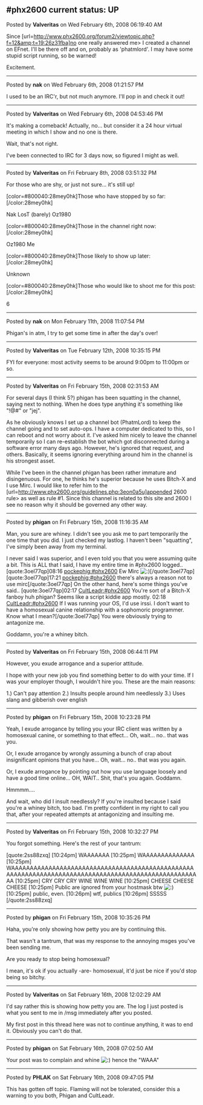 ## #phx2600 current status: UP
Posted by **Valveritas** on Wed February 6th, 2008 06:19:40 AM

Since [url=http://www.phx2600.org/forum2/viewtopic.php?f=12&amp;t=19:26z31fba]no one really answered me> I created a channel on EFnet.  I'll be there off and on, probably as 'phatmlord'.  I may have some stupid script running, so be warned!

Excitement.

--------------------------------------------------------------------------------

Posted by **nak** on Wed February 6th, 2008 01:21:57 PM

I used to be an IRC'r, but not much anymore.  I'll pop in and check it out!

--------------------------------------------------------------------------------

Posted by **Valveritas** on Wed February 6th, 2008 04:53:46 PM

It's making a comeback!  Actually, no... but consider it a 24 hour virtual meeting in which I show and no one is there. 

Wait, that's not right.

I've been connected to IRC for 3 days now, so figured I might as well.

--------------------------------------------------------------------------------

Posted by **Valveritas** on Fri February 8th, 2008 03:51:32 PM

For those who are shy, or just not sure... it's still up!  

[color=#800040:28mey0hk]Those who have stopped by so far:[/color:28mey0hk]

Nak
LosT (barely)
Oz1980

[color=#800040:28mey0hk]Those in the channel right now:[/color:28mey0hk]

Oz1980
Me

[color=#800040:28mey0hk]Those likely to show up later:[/color:28mey0hk]

Unknown

[color=#800040:28mey0hk]Those who would like to shoot me for this post:[/color:28mey0hk]

6

--------------------------------------------------------------------------------

Posted by **nak** on Mon February 11th, 2008 11:07:54 PM

Phigan's in atm, I try to get some time in after the day's over!

--------------------------------------------------------------------------------

Posted by **Valveritas** on Tue February 12th, 2008 10:35:15 PM

FYI for everyone: most activity seems to be around 9:00pm to 11:00pm or so.

--------------------------------------------------------------------------------

Posted by **Valveritas** on Fri February 15th, 2008 02:31:53 AM

For several days (I think 5?) phigan has been squatting in the channel, saying next to nothing.  When he does type anything it's something like "!@#" or "jej". 

As he obviously knows I set up a channel bot (PhatmLord) to keep the channel going and to set auto-ops.  I have a computer dedicated to this, so I can reboot and not worry about it.   I've asked him nicely to leave the channel temporarily so I can re-establish the bot which got disconnected during a software error many days ago.  However, he's ignored that request, and others.  Basically, it seems ignoring everything around him in the channel is his strongest asset.

While I've been in the channel phigan has been rather immature and disingenuous.  For one, he thinks he's superior because he uses Bitch-X and I use Mirc.  I would like to refer him to the [url=http://www.phx2600.org/guidelines.php:3eon0a5u]appended 2600 rule> as well as rule #1.  Since this channel is related to this site and 2600 I see no reason why it should be governed any other way.

--------------------------------------------------------------------------------

Posted by **phigan** on Fri February 15th, 2008 11:16:35 AM

Man, you sure are whiney. I didn't see you ask me to part temporarily the one time that you did. I just checked my lastlog. I haven't been "squatting", I've simply been away from my terminal.

I never said I was superior, and I even told you that you were assuming quite a bit.
This is ALL that I said, I have my entire time in #phx2600 logged..
[quote:3oel77qp]08:16 <pockephig:#phx2600> Ew Mirc <!-- s:) --><img src="{SMILIES_PATH}/icon_e_smile.gif" alt=":)" title="Smile" /><!-- s:) -->[/quote:3oel77qp]
[quote:3oel77qp]17:21 <pockephig:#phx2600> there's always a reason not to use mirc[/quote:3oel77qp]
On the other hand, here's some things you've said..
[quote:3oel77qp]02:17 <CultLeadr:#phx2600> You're sort of a Bitch-X fanboy huh phigan?  Seems
          like a script kiddie app mostly.
02:18 <CultLeadr:#phx2600> If I was running your OS, I'd use irssi.  I don't
          want to have a homosexual canine relationship with a sophomoric
          programmer. Know what I mean?[/quote:3oel77qp]
You were obviously trying to antagonize me.

Goddamn, you're a whiney bitch.

--------------------------------------------------------------------------------

Posted by **Valveritas** on Fri February 15th, 2008 06:44:11 PM

However, you exude arrogance and a superior attitude.

I hope with your new job you find something better to do with your time.  If I was your employer though, I wouldn't hire you.  These are the main reasons:

1.) Can't pay attention
2.) Insults people around him needlessly
3.) Uses slang and gibberish over english

--------------------------------------------------------------------------------

Posted by **phigan** on Fri February 15th, 2008 10:23:28 PM

Yeah, I exude arrogance by telling you your IRC client was written by a homosexual canine, or something to that effect... Oh, wait... no.. that was you.

Or, I exude arrogance by wrongly assuming a bunch of crap about insignificant opinions that you have... Oh, wait... no.. that was you again.

Or, I exude arrogance by pointing out how you use language loosely and have a good time online... OH, WAIT.. Shit, that's you again. Goddamn.

Hmmmm....

And wait, who did I insult needlessly? If you're insulted because I said you're a whiney bitch, too bad. I'm pretty confident in my right to call you that, after your repeated attempts at antagonizing and insulting me.

--------------------------------------------------------------------------------

Posted by **Valveritas** on Fri February 15th, 2008 10:32:27 PM

You forgot something. Here's the rest of your tantrum:

[quote:2ss88zxq]
[10:24pm] <pockephig> WAAAAAAA
[10:25pm] <pockephig> WAAAAAAAAAAAAAA
[10:25pm] <pockephig> WAAAAAAAAAAAAAAAAAAAAAAAAAAAAAAAAAAAAAAAAAAAAAAAAAAAAAAAAAAAAAAAAAAAAAAAAAAAAAAAAAAAAAAAAAAAAAAAAAAAAAA
[10:25pm] <pockephig> CRY CRY CRY WINE WINE WINE
[10:25pm] <pockephig> CHEESE CHEESE CHEESE
[10:25pm] <pockephig> Public are ignored from your hostmask btw <!-- s:) --><img src="{SMILIES_PATH}/icon_e_smile.gif" alt=":)" title="Smile" /><!-- s:) -->
[10:25pm] <pockephig> public, even.
[10:26pm] <pockephig> wtf, publics
[10:26pm] <pockephig> SSSSS
[/quote:2ss88zxq]

--------------------------------------------------------------------------------

Posted by **phigan** on Fri February 15th, 2008 10:35:26 PM

Haha, you're only showing how petty you are by continuing this.

That wasn't a tantrum, that was my response to the annoying msges you've been sending me.

Are you ready to stop being homosexual?

I mean, it's ok if you actually -are- homosexual, it'd just be nice if you'd stop being so bitchy.

--------------------------------------------------------------------------------

Posted by **Valveritas** on Sat February 16th, 2008 12:02:29 AM

I'd say rather this is showing how petty you are.  The log I just posted is what you sent to me in /msg immediately after you posted.  

My first post in this thread here was not to continue anything, it was to end it.  Obviously you can't do that.

--------------------------------------------------------------------------------

Posted by **phigan** on Sat February 16th, 2008 07:02:50 AM

Your post was to complain and whine <!-- s:) --><img src="{SMILIES_PATH}/icon_e_smile.gif" alt=":)" title="Smile" /><!-- s:) --> hence the "WAAA"

--------------------------------------------------------------------------------

Posted by **PHLAK** on Sat February 16th, 2008 09:47:05 PM

This has gotten off topic.  Flaming will not be tolerated, consider this a warning to you both, Phigan and CultLeadr.
